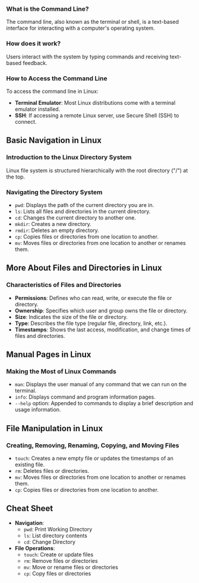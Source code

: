### What is the Command Line?

The command line, also known as the terminal or shell, is a text-based interface for interacting with a computer's operating system.

### How does it work?

Users interact with the system by typing commands and receiving text-based feedback.

### How to Access the Command Line

To access the command line in Linux:

- **Terminal Emulator**: Most Linux distributions come with a terminal emulator installed.
- **SSH**: If accessing a remote Linux server, use Secure Shell (SSH) to connect.

## Basic Navigation in Linux

### Introduction to the Linux Directory System

Linux file system is structured hierarchically with the root directory ("/") at the top.

### Navigating the Directory System

- `pwd`: Displays the path of the current directory you are in.
- `ls`: Lists all files and directories in the current directory.
- `cd`: Changes the current directory to another one.
- `mkdir`: Creates a new directory.
- `rmdir`: Deletes an empty directory.
- `cp`: Copies files or directories from one location to another.
- `mv`: Moves files or directories from one location to another or renames them.

## More About Files and Directories in Linux

### Characteristics of Files and Directories

- **Permissions**: Defines who can read, write, or execute the file or directory.
- **Ownership**: Specifies which user and group owns the file or directory.
- **Size**: Indicates the size of the file or directory.
- **Type**: Describes the file type (regular file, directory, link, etc.).
- **Timestamps**: Shows the last access, modification, and change times of files and directories.

## Manual Pages in Linux

### Making the Most of Linux Commands

- `man`: Displays the user manual of any command that we can run on the terminal.
- `info`: Displays command and program information pages.
- `--help` option: Appended to commands to display a brief description and usage information.

## File Manipulation in Linux

### Creating, Removing, Renaming, Copying, and Moving Files

- `touch`: Creates a new empty file or updates the timestamps of an existing file.
- `rm`: Deletes files or directories.
- `mv`: Moves files or directories from one location to another or renames them.
- `cp`: Copies files or directories from one location to another.

## Cheat Sheet

- **Navigation**:
  - `pwd`: Print Working Directory
  - `ls`: List directory contents
  - `cd`: Change Directory
- **File Operations**:
  - `touch`: Create or update files
  - `rm`: Remove files or directories
  - `mv`: Move or rename files or directories
  - `cp`: Copy files or directories
